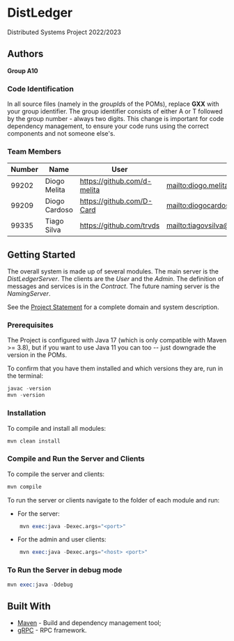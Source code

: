 # DistLedger

Distributed Systems Project 2022/2023

## Authors

**Group A10**

### Code Identification

In all source files (namely in the *groupId*s of the POMs), replace **GXX** with your group identifier. The group
identifier consists of either A or T followed by the group number - always two digits. This change is important for
code dependency management, to ensure your code runs using the correct components and not someone else's.

### Team Members

| Number | Name          | User                          | Email                                      |
| ------ | ------------- | ----------------------------- | ------------------------------------------ |
| 99202  | Diogo Melita  | <https://github.com/d-melita> | <mailto:diogo.melita@tecnico.ulisboa.pt>   |
| 99209  | Diogo Cardoso | <https://github.com/D-Card>   | <mailto:diogocardoso67@tecnico.ulisboa.pt> |
| 99335  | Tiago Silva   | <https://github.com/trvds>    | <mailto:tiagovsilva@tecnico.ulisboa.pt>    |

## Getting Started

The overall system is made up of several modules. The main server is the _DistLedgerServer_. The clients are the _User_
and the _Admin_. The definition of messages and services is in the _Contract_. The future naming server
is the _NamingServer_.

See the [Project Statement](https://github.com/tecnico-distsys/DistLedger) for a complete domain and system description.

### Prerequisites

The Project is configured with Java 17 (which is only compatible with Maven >= 3.8), but if you want to use Java 11 you
can too -- just downgrade the version in the POMs.

To confirm that you have them installed and which versions they are, run in the terminal:

```s
javac -version
mvn -version
```

### Installation

To compile and install all modules:

```s
mvn clean install
```

### Compile and Run the Server and Clients

To compile the server and clients:

```s
mvn compile
```

To run the server or clients navigate to the folder of each module and run:

- For the server:

```s
    mvn exec:java -Dexec.args="<port>"
```

- For the admin and user clients:

```s
    mvn exec:java -Dexec.args="<host> <port>"
```

### To Run the Server in debug mode

```s
mvn exec:java -Ddebug
```

## Built With

- [Maven](https://maven.apache.org/) - Build and dependency management tool;
- [gRPC](https://grpc.io/) - RPC framework.
